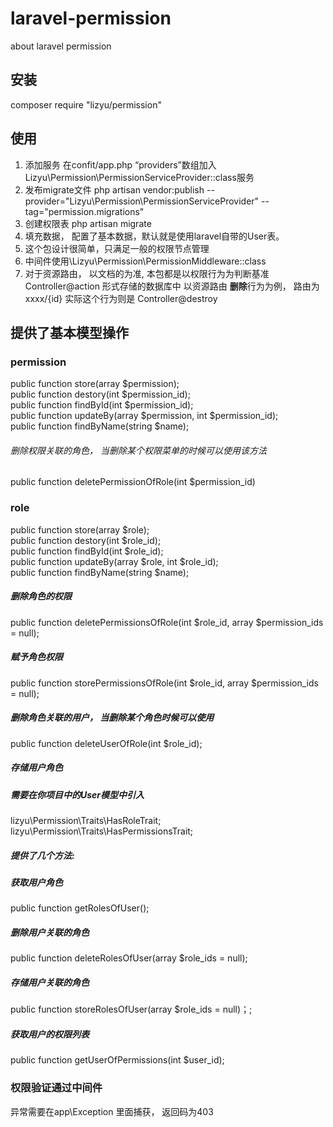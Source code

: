 # laravel-permission
about laravel permission

## 安装
composer require "lizyu/permission"

## 使用
1. 添加服务 在confit/app.php “providers”数组加入 Lizyu\Permission\PermissionServiceProvider::class服务
3. 发布migrate文件 php artisan vendor:publish --provider="Lizyu\Permission\PermissionServiceProvider" --tag="permission.migrations"
4. 创建权限表 php artisan migrate
5. 填充数据， 配置了基本数据，默认就是使用laravel自带的User表。
6. 这个包设计很简单，只满足一般的权限节点管理
7. 中间件使用\Lizyu\Permission\PermissionMiddleware::class
8. 对于资源路由， 以文档的为准, 本包都是以权限行为为判断基准 Controller@action 形式存储的数据库中
以资源路由 **删除**行为为例， 路由为xxxx/{id} 实际这个行为则是 Controller@destroy

## 提供了基本模型操作
### permission
public function store(array $permission);   
public function destory(int $permission_id);    
public function findById(int $permission_id);    
public function updateBy(array $permission, int $permission_id);   
public function findByName(string $name);
###### 删除权限关联的角色， 当删除某个权限菜单的时候可以使用该方法
public function deletePermissionOfRole(int $permission_id)
### role
public function store(array $role);    
public function destory(int $role_id);    
public function findById(int $role_id);  
public function updateBy(array $role, int $role_id);    
public function findByName(string $name);
##### 删除角色的权限
public function deletePermissionsOfRole(int $role_id, array $permission_ids = null);
##### 赋予角色权限
public function storePermissionsOfRole(int $role_id, array $permission_ids = null);
##### 删除角色关联的用户， 当删除某个角色时候可以使用
public function deleteUserOfRole(int $role_id);
##### 存储用户角色
##### 需要在你项目中的User模型中引入 
lizyu\Permission\Traits\HasRoleTrait;
lizyu\Permission\Traits\HasPermissionsTrait;
##### 提供了几个方法:
##### 获取用户角色
public function getRolesOfUser();
##### 删除用户关联的角色
public function deleteRolesOfUser(array $role_ids = null);
##### 存储用户关联的角色
public function storeRolesOfUser(array $role_ids = null)；;
##### 获取用户的权限列表
public function getUserOfPermissions(int $user_id);
### 权限验证通过中间件
异常需要在app\Exception 里面捕获， 返回码为403
